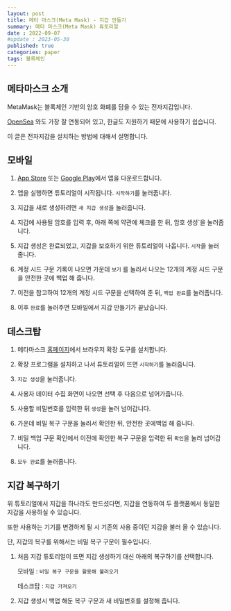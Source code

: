 ```yaml
---
layout: post
title: 메타 마스크(Meta Mask) - 지갑 만들기
summary: 메타 마스크(Meta Mask) 튜토리얼
date : 2022-09-07
#update : 2023-05-30
published: true
categories: paper
tags: 블록체인
---
```

<h2>메타마스크 소개</h2>

MetaMask는 블록체인 기반의 암호 화폐를 담을 수 있는 전자지갑입니다.

[OpenSea](https://opensea.io/) 와도 가장 잘 연동되어 있고, 한글도 지원하기 때문에 사용하기 쉽습니다.

이 글은 전자지갑을 설치하는 방법에 대해서 설명합니다.

<h2>모바일</h2>

1. [App Store](https://apps.apple.com/kr/app/metamask-blockchain-wallet/id1438144202) 또는 [Google Play](https://play.google.com/store/apps/details?id=io.metamask&hl=ko)에서 앱을 다운로드합니다.

2. 앱을 실행하면 튜토리얼이 시작됩니다. `시작하기`를 눌러줍니다.

3. 지갑을 새로 생성하려면 `새 지갑 생성`을 눌러줍니다. 

4. 지갑에 사용될 암호를 입력 후, 아래 쪽에 약관에 체크를 한 뒤, 암호 생성`을 눌러줍니다.

5.  지갑 생성은 완료되었고, 지갑을 보호하기 위한 튜토리얼이 나옵니다. `시작`을 눌러 줍니다.

6. 계정 시드 구문 기록이 나오면 가운데 `보기` 를 눌러서 나오는 12개의 계정 시드 구문을 안전한 곳에 백업 해 줍니다.

7. 이전을 참고하여 12개의 계정 시드 구문을 선택하여 준 뒤, `백업 완료`를 눌러줍니다.

8. 이후 `완료`를 눌러주면 모바일에서 지갑 만들기가 끝났습니다.

<h2>데스크탑</h2>

1. 메타마스크 [홈페이지](https://metamask.io/download/)에서 브라우저 확장 도구를 설치합니다.

2.  확장 프로그램을 설치하고 나서 튜토리얼이 뜨면 `시작하기`를 눌러줍니다.

3. `지갑 생성`을 눌러줍니다. 

4. 사용자 데이터 수집 화면이 나오면 선택 후 다음으로 넘어가줍니다.

5. 사용할 비밀번호를 입력한 뒤 `생성`을  눌러 넘어갑니다.

6. 가운데 비밀 복구 구문을 눌러서 확인한 뒤, 안전한 곳에백업 해 줍니다.

7. 비밀 백업 구문 확인에서 이전에 확인한 복구 구문을 입력한 뒤 `확인`을 눌러 넘어갑니다.

8. `모두 완료`를 눌러줍니다.

<h2>지갑 복구하기</h2>

위 튜토리얼에서 지갑을 하나라도 만드셨다면, 지갑을 연동하여 두 플랫폼에서 동일한 지갑을 사용하실 수 있습니다.

 또한 사용하는 기기를 변경하게 될 시 기존의 사용 중이던 지갑을 불러 올 수 있습니다.

 단, 지갑의 복구를 위해서는 비밀 복구 구문이 필수입니다.

1. 처음 지갑 튜토리얼이 뜨면 지갑 생성하기 대신 아래의 복구하기를 선택합니다.

    모바일 : `비밀 복구 구문을 활용해 불러오기`

    데스크탑 : `지갑 가져오기`

2. 지갑 생성시 백업 해둔 복구 구문과 새 비밀번호를 설정해 줍니다.